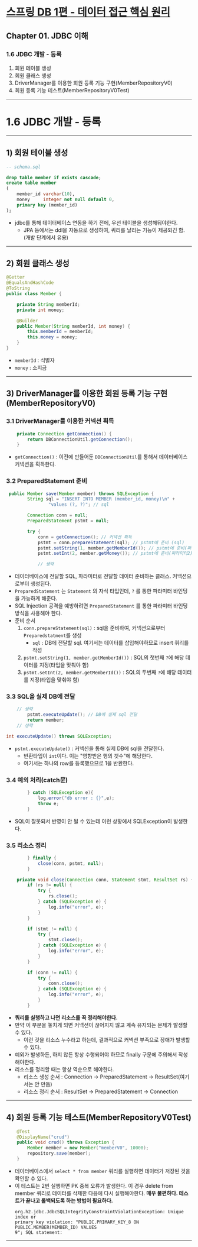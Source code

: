 # <a href = "../README.md" target="_blank">스프링 DB 1편 - 데이터 접근 핵심 원리</a>

## Chapter 01. JDBC 이해

### 1.6 JDBC 개발 - 등록
1) 회원 테이블 생성
2) 회원 클래스 생성
3) DriverManager를 이용한 회원 등록 기능 구현(MemberRepositoryV0)
4) 회원 등록 기능 테스트(MemberRepositoryV0Test)

---

# 1.6 JDBC 개발 - 등록

---

## 1) 회원 테이블 생성

```sql
-- schema.sql

drop table member if exists cascade;
create table member
(
    member_id varchar(10),
    money     integer not null default 0,
    primary key (member_id)
);
```
- jdbc를 통해 데이터베이스 연동을 하기 전에, 우선 테이블을 생성해둬야한다.
  - JPA 등에서는 ddl을 자동으로 생성하여, 쿼리를 날리는 기능이 제공되긴 함. (개발 단계에서 유용)

---

## 2) 회원 클래스 생성
```java
@Getter
@EqualsAndHashCode
@ToString
public class Member {

    private String memberId;
    private int money;

    @Builder
    public Member(String memberId, int money) {
        this.memberId = memberId;
        this.money = money;
    }
}
```
- `memberId` : 식별자
- `money` : 소지금

---

## 3) DriverManager를 이용한 회원 등록 기능 구현(MemberRepositoryV0)

### 3.1 DriverManager를 이용한 커넥션 획득
```java
    private Connection getConnection() {
        return DBConnectionUtil.getConnection();
    }
```
- `getConnection()` : 이전에 만들어둔 `DBConnectionUtil`를 통해서 데이터베이스 커넥션을 획득한다.

### 3.2 PreparedStatement 준비
```java
 public Member save(Member member) throws SQLException {
        String sql = "INSERT INTO MEMBER (member_id, money)\n" +
                "values (?, ?)"; // sql

        Connection conn = null;
        PreparedStatement pstmt = null;

        try {
            conn = getConnection(); // 커넥션 획득
            pstmt = conn.prepareStatement(sql); // pstmt에 준비 (sql)
            pstmt.setString(1, member.getMemberId()); // pstmt에 준비(파라미터1)
            pstmt.setInt(2, member.getMoney()); // pstmt에 준비(파라미터2)

            // 생략
```
- 데이터베이스에 전달할 SQL, 파라미터로 전달할 데이터 준비하는 클래스. 커넥션으로부터 생성된다.
- `PreparedStatement` 는 `Statement` 의 자식 타입인데, `?` 를 통한 파라미터 바인딩을 가능하게 해준다.
- SQL Injection 공격을 예방하려면 `PreparedStatement` 를 통한 파라미터 바인딩 방식을 사용해야 한다.
- 준비 순서
  1. `conn.prepareStatement(sql)` : sql을 준비하여, 커넥션으로부터 `Preparedstatment`를 생성 
     - `sql` : DB에 전달할 sql. 여기서는 데이터를 삽입해야하므로 insert 쿼리를 작성
  2. `pstmt.setString(1, member.getMemberId())` : SQL의 첫번째 `?`에 해당 데이터를 지정(타입을 맞춰야 함)
  3. `pstmt.setInt(2, member.getMemberId())` : SQL의 두번째 `?`에 해당 데이터를 지정(타입을 맞춰야 함)



### 3.3 SQL을 실제 DB에 전달
```java
    // 생략
        pstmt.executeUpdate(); // DB에 실제 sql 전달
        return member;
    // 생략
```
```java
int executeUpdate() throws SQLException;
```
- `pstmt.executeUpdate()` : 커넥션을 통해 실제 DB에 sql을 전달한다.
  - 반환타입이 `int`이다. 이는 "영향받은 행의 갯수"에 해당한다.
  - 여기서는 하나의 row를 등록했으므로 1을 반환한다.

### 3.4 예외 처리(catch문)
```java
        } catch (SQLException e){
            log.error("db error : {}",e);
            throw e;
        }
```
- SQL이 잘못되서 반영이 안 될 수 있는데 이런 상황에서 SQLException이 발생한다.

### 3.5 리소스 정리
```java
        } finally {
            close(conn, pstmt, null);
        }
```
```java
    private void close(Connection conn, Statement stmt, ResultSet rs) {
        if (rs != null) {
            try {
                rs.close();
            } catch (SQLException e) {
                log.info("error", e);
            }
        }

        if (stmt != null) {
            try {
                stmt.close();
            } catch (SQLException e) {
                log.info("error", e);
            }
        }

        if (conn != null) {
            try {
                conn.close();
            } catch (SQLException e) {
                log.info("error", e);
            }
        }
```
- **쿼리를 실행하고 나면 리소스를 꼭 정리해야한다.**
- 만약 이 부분을 놓치게 되면 커넥션이 끊어지지 않고 계속 유지되는 문제가 발생할 수 있다.
  - 이런 것을 리소스 누수라고 하는데, 결과적으로 커넥션 부족으로 장애가 발생할 수 있다.
- 예외가 발생하든, 하지 않든 항상 수행되어야 하므로 finally 구문에 주의해서 작성해야한다. 
- 리소스를 정리할 때는 항상 역순으로 해야한다.
  - 리소스 생성 순서 : Connection -> PreparedStatement -> ResultSet(여기서는 안 만듬)
  - 리소스 정리 순서 : ResultSet -> PreparedStatement -> Connection

---

## 4) 회원 등록 기능 테스트(MemberRepositoryV0Test)
```java
    @Test
    @DisplayName("crud")
    public void crud() throws Exception {
        Member member = new Member("memberV0", 10000);
        repository.save(member);
    }
```
- 데이터베이스에서 `select * from member` 쿼리를 실행하면 데이터가 저장된 것을 확인할 수 있다.
- 이 테스트는 2번 실행하면 PK 중복 오류가 발생한다. 이 경우 delete from member 쿼리로 데이터를 삭제한 다음에 다시 실행해야한다. **매우 불편하다. 테스트가 끝나고 롤백되도록 하는 방법이 필요하다.**
  ```
  org.h2.jdbc.JdbcSQLIntegrityConstraintViolationException: Unique index or
  primary key violation: "PUBLIC.PRIMARY_KEY_8 ON PUBLIC.MEMBER(MEMBER_ID) VALUES
  9"; SQL statement:
  ```

---


